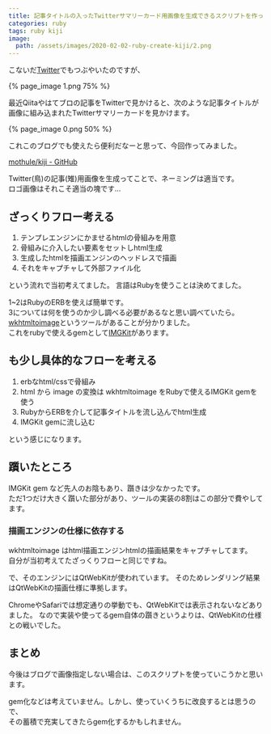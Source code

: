 ```yaml
---
title: 記事タイトルの入ったTwitterサマリーカード用画像を生成できるスクリプトを作った
categories: ruby
tags: ruby kiji
image:
  path: /assets/images/2020-02-02-ruby-create-kiji/2.png
---
```

こないだ[Twitter](https://twitter.com/mothule/status/1215116021805117440)でもつぶやいたのですが、

{% page_image 1.png 75% %}

最近Qiitaやはてブロの記事をTwitterで見かけると、次のような記事タイトルが画像に組み込まれたTwitterサマリーカードを見かけます。

{% page_image 0.png 50% %}

これこのブログでも使えたら便利だなーと思って、今回作ってみました。

[mothule/kiji - GitHub](https://github.com/mothule/kiji)

Twitter(鳥)の記事(雉)用画像を生成ってことで、ネーミングは適当です。  
ロゴ画像はそれこそ適当の塊です...

## ざっくりフロー考える

1. テンプレエンジンにかませるhtmlの骨組みを用意
1. 骨組みに介入したい要素をセットしhtml生成
1. 生成したhtmlを描画エンジンのヘッドレスで描画
1. それをキャプチャして外部ファイル化

という流れで当初考えてました。
言語はRubyを使うことは決めてました。

1~2はRubyのERBを使えば簡単です。  
3については何を使うのか少し調べる必要があるなと思い調べていたら。  
[wkhtmltoimage](https://wkhtmltopdf.org/)というツールがあることが分かりました。  
これをrubyで使えるgemとして[IMGKit](https://github.com/csquared/IMGKit)があります。

## も少し具体的なフローを考える

1. erbなhtml/cssで骨組み
1. html から image の変換は wkhtmltoimage をRubyで使えるIMGKit gemを使う
1. RubyからERBを介して記事タイトルを流し込んでhtml生成
1. IMGKit gemに流し込む

という感じになります。

## 躓いたところ

IMGKit gem など先人のお陰もあり、躓きは少なかったです。  
ただ1つだけ大きく躓いた部分があり、ツールの実装の8割はこの部分で費やしてます。

### 描画エンジンの仕様に依存する
wkhtmltoimage はhtml描画エンジンhtmlの描画結果をキャプチャしてます。  
自分が当初考えてたざっくりフローと同じですね。

で、そのエンジンにはQtWebKitが使われています。
そのためレンダリング結果はQtWebKitの描画仕様に準拠します。

ChromeやSafariでは想定通りの挙動でも、QtWebKitでは表示されないなどありました。
なので実装や使ってるgem自体の躓きというよりは、QtWebKitの仕様との戦いでした。

## まとめ

今後はブログで画像指定しない場合は、このスクリプトを使っていこうかと思います。

gem化などは考えていません。しかし、使っていくうちに改良するとは思うので、  
その蓄積で充実してきたらgem化するかもしれません。
